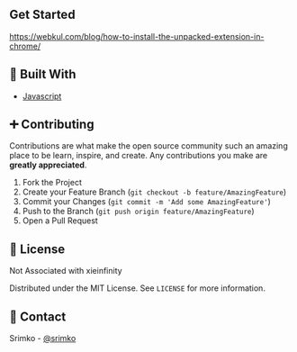 ## Get Started

https://webkul.com/blog/how-to-install-the-unpacked-extension-in-chrome/

## 🔨 Built With

- [Javascript](https://developer.mozilla.org/en-US/docs/Web/JavaScript)

## ➕ Contributing

Contributions are what make the open source community such an amazing place to be learn, inspire, and create. Any contributions you make are **greatly appreciated**.

1. Fork the Project
2. Create your Feature Branch (`git checkout -b feature/AmazingFeature`)
3. Commit your Changes (`git commit -m 'Add some AmazingFeature'`)
4. Push to the Branch (`git push origin feature/AmazingFeature`)
5. Open a Pull Request

## 📜 License

Not Associated with xieinfinity

Distributed under the MIT License. See `LICENSE` for more information.

## 📧 Contact

Srimko - [@srimko](https://twitter.com/srimko)

